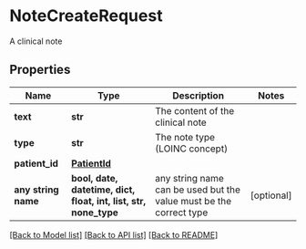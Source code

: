 # NoteCreateRequest

A clinical note

## Properties
Name | Type | Description | Notes
------------ | ------------- | ------------- | -------------
**text** | **str** | The content of the clinical note | 
**type** | **str** | The note type (LOINC concept) | 
**patient_id** | [**PatientId**](PatientId.md) |  | 
**any string name** | **bool, date, datetime, dict, float, int, list, str, none_type** | any string name can be used but the value must be the correct type | [optional]

[[Back to Model list]](../README.md#documentation-for-models) [[Back to API list]](../README.md#documentation-for-api-endpoints) [[Back to README]](../README.md)


